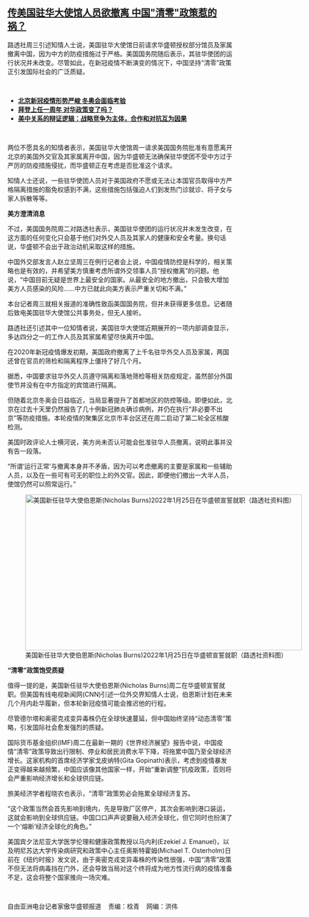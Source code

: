 <!--1643228520000-->
[传美国驻华大使馆人员欲撤离  中国"清零"政策惹的祸？](https://www.rfa.org/mandarin/yataibaodao/junshiwaijiao/hc-01262022092311.html)
------

<p>路透社周三引述知情人士说，美国驻华大使馆日前请求华盛顿授权部分馆员及家属撤离中国，因为中方的防疫措施过于严格。美国国务院随后表示，其驻华使团的运行状况并未改变。尽管如此，在新冠疫情不断演变的情况下，中国坚持“清零”政策正引发国际社会的广泛质疑。</p><p><br/></p><ul><li><a href="https://www.rfa.org/mandarin/Xinwen/8-01212022153421.html"><strong>北京新冠疫情形势严峻 冬奥会面临考验</strong></a></li><li><strong><a href="https://www.rfa.org/mandarin/yataibaodao/junshiwaijiao/hc-01202022091739.html">拜登上任一周年 对华政策变了吗？</a></strong></li><li><strong><a href="https://www.rfa.org/mandarin/yataibaodao/junshiwaijiao/swd-11162021124639-htmly-11162021134606.html">美中关系的辩证逻辑：战略竞争为主体，合作和对抗互为因果</a></strong></li></ul><p><br/></p><p>两位不愿具名的知情者表示，美国驻华大使馆周一请求美国国务院批准有意愿离开北京的美国外交官及其家属离开中国，因为华盛顿无法确保驻华使团不受中方过于严厉的防疫措施侵扰，而华盛顿正在考虑是否批准这个请求。</p><p><span><span>知情人士还说，一些驻华使团人员对于美国政府不愿或无法让本国官员取得中方严格隔离措施的豁免权感到不满，这些措施包括强迫人们到发热门诊就诊</span><span>、</span><span>将子女与家人拆散等等。</span></span></p><p><span><strong><span>美方澄清消息</span></strong></span></p><p><span><span>不过，美国国务院周二对路透社表示，美国驻华使团的运行状况并未发生改变，在这方面的任何变化只会基于他们对外交人员及其家人的健康和安全考量。换句话说，华盛顿不会出于政治动机采取这样的措施。</span></span></p><p><span><span>中国外交部发言人赵立坚周三在例行记者会上说，中国疫情防控是科学的，相关策略也是有效的，并希望美方慎重考虑所谓外交领事人员“授权撤离”的问题。<span>他说，</span>“中国目前无疑是世界上最安全的国家。从最安全的地方撤出，只会极大增加美方人员感染的风险</span><span>……</span><span>中方已就此向美方表示严重关切和不满。”</span></span></p><p><span><span>本台记者周三就相关报道的准确性致函美国国务院，</span><span>但并未获得更多信息</span><span>。记者随后致电美国驻华大使馆公共事务处，但无人接听。</span></span></p><p><span><span>路透社还引述其中一位知情者说，美国驻华大使馆近期展开的一项内部调查显示，多达四分之一的工作人员及其家属希望尽快离开中国。</span></span></p><p><span><span>在</span><span>2020</span><span>年新冠疫情爆发初期，美国政府撤离了上千名驻华外交人员及家属，两国还曾在官员的筛检和隔离程序上僵持了好几个月。</span></span></p><p><span><span>据悉，中国要求驻华外交人员遵守隔离和落地筛检等相关防疫规定，虽然部分外国使节并没有在中方指定的宾馆进行隔离。</span></span></p><p><span><span>但随着北京冬奥会日益临近，当局显著提升了首都地区的防控等级。即便如此，北京在过去十天里仍然报告了几十例新冠肺炎确诊病例，并仍在执行“非必要不出京”等防疫措施。本轮疫情的聚集区北京市丰台区还在周二启动了第二轮全区核酸检测。</span></span></p><p><span><span>美国时政评论人士横河说，美方尚未否认可能会批准驻华人员撤离，说明此事并没有告一段落。</span></span></p><p><span><span>“所谓‘运行正常’与撤离本身并不矛盾，因为可以考虑撤离的主要是家属和一些辅助人员，以及在一些可有可无的职位上的外交官。因此，即便他们撤出一大半人员，使馆仍然可以照常运行。”</span></span></p><p><span><span><figure class="image-richtext image-inline captioned" style="width:620px;"><img alt="美国新任驻华大使伯恩斯(Nicholas Burns)2022年1月25日在华盛顿宣誓就职（路透社资料图）" height="349" src="https://www.rfa.org/mandarin/yataibaodao/junshiwaijiao/hc-01262022092311.html/hc026a.jpg/@@images/da0b0c8d-c001-4146-9531-0e4d0c632816.jpeg" title="hc026a.jpg" width="620"/><figcaption class="image-caption">美国新任驻华大使伯恩斯(Nicholas Burns)2022年1月25日在华盛顿宣誓就职（路透社资料图）</figcaption><small></small></figure></span></span></p><p><span><strong><span>“清零”政策饱受质疑</span></strong></span></p><p><span><span>值得一提的是，美国新任驻华大使伯恩斯</span><span>(Nicholas Burns)</span><span>周二在华盛顿宣誓就职。但美国有线电视新闻网</span><span>(CNN)</span><span>引述一位外交界知情人士说，伯恩斯计划在未来几个月内赴华履新，但本轮新冠疫情可能会推迟他的行程。</span></span></p><p><span><span>尽管德尔塔和奥密克戎变异毒株仍在全球快速蔓延，但中国始终坚持“动态清零”策略，引发国际社会愈发强烈的质疑。</span></span></p><p><span><span>国际货币基金组织</span><span>(IMF)</span><span>周二在最新一期的《世界经济展望》报告中说，中国疫情“清零”政策导致出行限制、停业和居民消费水平下降，将拖累中国乃至全球经济增长。这家机构的首席经济学家戈皮纳特</span><span>(Gita Gopinath)</span><span>表示，考虑到疫情暴发正变得越来越频繁，中国</span><span>应该像其他国家</span><span>一样，开始“重新调整”抗疫政策，否则将会严重影响经济增长和全球供应链。</span></span></p><p><span><span>旅美经济学者程晓农也表示，“清零”政策势必会拖累全球经济复苏。</span></span></p><p><span><span>“这个政策当然会首先影响到境内，先是导致厂区停产，其次会影响到港口装运，这就会影响到全球供应链。中国口口声声说要融入经济全球化，但它同时也扮演了一个‘熔断’经济全球化的角色。”</span></span></p><p><span><span>美国宾夕法尼亚大学医学伦理和健康政策教授以马内利</span><span>(Ezekiel J. Emanuel)</span><span>，以及明尼苏达大学传染病研究和政策中心主任奥斯特霍姆</span><span>(Michael T. Osterholm)</span><span>日前在《纽约时报》发文说，由于奥密克戎变异毒株的传染性很强，中国“清零”政策不但无法将病毒挡在门外，还会导致当局对这个终将成为地方性流行病的疫情准备不足，这会将整个国家推向一场灾难。</span></span></p><p><br/></p><p><span>自由亚洲电台记者家傲华盛顿报道    责编：梒青    网编：洪伟<br/></span></p>
